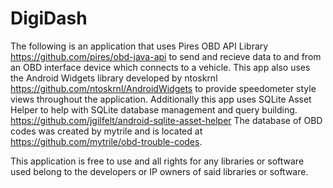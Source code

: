 # DigiDash
The following is an application that uses Pires OBD API Library https://github.com/pires/obd-java-api to send and recieve data to and from an OBD interface device which connects to a vehicle.
This app also uses the Android Widgets library developed by ntoskrnl https://github.com/ntoskrnl/AndroidWidgets to provide speedometer style views throughout the application.
Additionally this app uses SQLite Asset Helper to help with SQLite database management and query building. https://github.com/jgilfelt/android-sqlite-asset-helper
The database of OBD codes was created by mytrile and is located at https://github.com/mytrile/obd-trouble-codes.

This application is free to use and all rights for any libraries or software used belong to the developers or IP owners of said libraries or software.
